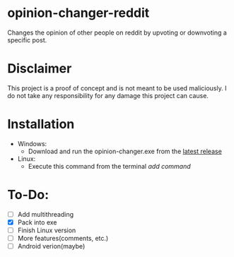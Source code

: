 # opinion-changer-reddit
Changes the opinion of other people on reddit by upvoting or downvoting a specific post.
# Disclaimer
This project is a proof of concept and is not meant to be used maliciously. I do not take any responsibility for any damage this project can cause.
# Installation
* Windows:
  * Download and run the opinion-changer.exe from the [latest release](https://github.com/Fornball/opinion-changer-reddit/releases/download/Latest/opinion-changer.exe)
* Linux:
  * Execute this command from the terminal *add command*
# To-Do:
- [ ] Add multithreading
- [x] Pack into exe
- [ ] Finish Linux version
- [ ] More features(comments, etc.)
- [ ] Android verion(maybe)
